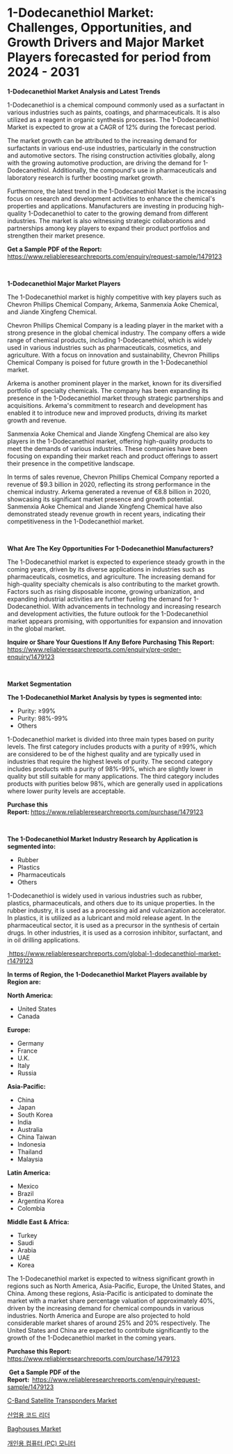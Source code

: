 <p><h1>1-Dodecanethiol Market: Challenges, Opportunities, and Growth Drivers and Major Market Players forecasted for period from 2024 - 2031</h1></p><p><strong>1-Dodecanethiol Market Analysis and Latest Trends</strong></p>
<p><p>1-Dodecanethiol is a chemical compound commonly used as a surfactant in various industries such as paints, coatings, and pharmaceuticals. It is also utilized as a reagent in organic synthesis processes. The 1-Dodecanethiol Market is expected to grow at a CAGR of 12% during the forecast period. </p><p>The market growth can be attributed to the increasing demand for surfactants in various end-use industries, particularly in the construction and automotive sectors. The rising construction activities globally, along with the growing automotive production, are driving the demand for 1-Dodecanethiol. Additionally, the compound's use in pharmaceuticals and laboratory research is further boosting market growth.</p><p>Furthermore, the latest trend in the 1-Dodecanethiol Market is the increasing focus on research and development activities to enhance the chemical's properties and applications. Manufacturers are investing in producing high-quality 1-Dodecanethiol to cater to the growing demand from different industries. The market is also witnessing strategic collaborations and partnerships among key players to expand their product portfolios and strengthen their market presence.</p></p>
<p><strong>Get a Sample PDF of the Report:&nbsp;</strong> <a href="https://www.reliableresearchreports.com/enquiry/request-sample/1479123">https://www.reliableresearchreports.com/enquiry/request-sample/1479123</a></p>
<p>&nbsp;</p>
<p><strong>1-Dodecanethiol Major Market Players</strong></p>
<p><p>The 1-Dodecanethiol market is highly competitive with key players such as Chevron Phillips Chemical Company, Arkema, Sanmenxia Aoke Chemical, and Jiande Xingfeng Chemical. </p><p>Chevron Phillips Chemical Company is a leading player in the market with a strong presence in the global chemical industry. The company offers a wide range of chemical products, including 1-Dodecanethiol, which is widely used in various industries such as pharmaceuticals, cosmetics, and agriculture. With a focus on innovation and sustainability, Chevron Phillips Chemical Company is poised for future growth in the 1-Dodecanethiol market.</p><p>Arkema is another prominent player in the market, known for its diversified portfolio of specialty chemicals. The company has been expanding its presence in the 1-Dodecanethiol market through strategic partnerships and acquisitions. Arkema's commitment to research and development has enabled it to introduce new and improved products, driving its market growth and revenue.</p><p>Sanmenxia Aoke Chemical and Jiande Xingfeng Chemical are also key players in the 1-Dodecanethiol market, offering high-quality products to meet the demands of various industries. These companies have been focusing on expanding their market reach and product offerings to assert their presence in the competitive landscape.</p><p>In terms of sales revenue, Chevron Phillips Chemical Company reported a revenue of $9.3 billion in 2020, reflecting its strong performance in the chemical industry. Arkema generated a revenue of €8.8 billion in 2020, showcasing its significant market presence and growth potential. Sanmenxia Aoke Chemical and Jiande Xingfeng Chemical have also demonstrated steady revenue growth in recent years, indicating their competitiveness in the 1-Dodecanethiol market.</p></p>
<p>&nbsp;</p>
<p><strong>What Are The Key Opportunities For 1-Dodecanethiol Manufacturers?</strong></p>
<p><p>The 1-Dodecanethiol market is expected to experience steady growth in the coming years, driven by its diverse applications in industries such as pharmaceuticals, cosmetics, and agriculture. The increasing demand for high-quality specialty chemicals is also contributing to the market growth. Factors such as rising disposable income, growing urbanization, and expanding industrial activities are further fueling the demand for 1-Dodecanethiol. With advancements in technology and increasing research and development activities, the future outlook for the 1-Dodecanethiol market appears promising, with opportunities for expansion and innovation in the global market.</p></p>
<p><strong>Inquire or Share Your Questions If Any Before Purchasing This Report:</strong> <a href="https://www.reliableresearchreports.com/enquiry/pre-order-enquiry/1479123">https://www.reliableresearchreports.com/enquiry/pre-order-enquiry/1479123</a></p>
<p>&nbsp;</p>
<p><strong>Market Segmentation</strong></p>
<p><strong>The 1-Dodecanethiol Market Analysis by types is segmented into:</strong></p>
<p><ul><li>Purity: ≥99%</li><li>Purity: 98%-99%</li><li>Others</li></ul></p>
<p><p>1-Dodecanethiol market is divided into three main types based on purity levels. The first category includes products with a purity of ≥99%, which are considered to be of the highest quality and are typically used in industries that require the highest levels of purity. The second category includes products with a purity of 98%-99%, which are slightly lower in quality but still suitable for many applications. The third category includes products with purities below 98%, which are generally used in applications where lower purity levels are acceptable.</p></p>
<p><strong>Purchase this Report:&nbsp;</strong><a href="https://www.reliableresearchreports.com/purchase/1479123">https://www.reliableresearchreports.com/purchase/1479123</a></p>
<p>&nbsp;</p>
<p><strong>The 1-Dodecanethiol Market Industry Research by Application is segmented into:</strong></p>
<p><ul><li>Rubber</li><li>Plastics</li><li>Pharmaceuticals</li><li>Others</li></ul></p>
<p><p>1-Dodecanethiol is widely used in various industries such as rubber, plastics, pharmaceuticals, and others due to its unique properties. In the rubber industry, it is used as a processing aid and vulcanization accelerator. In plastics, it is utilized as a lubricant and mold release agent. In the pharmaceutical sector, it is used as a precursor in the synthesis of certain drugs. In other industries, it is used as a corrosion inhibitor, surfactant, and in oil drilling applications.</p></p>
<p><a href="https://www.reliableresearchreports.com/global-1-dodecanethiol-market-r1479123">&nbsp;https://www.reliableresearchreports.com/global-1-dodecanethiol-market-r1479123</a></p>
<p><strong>In terms of Region, the 1-Dodecanethiol Market Players available by Region are:</strong></p>
<p>
    <p> <strong> North America: </strong>
        <ul>
            <li>United States</li>
            <li>Canada</li>
        </ul>
        </p> 
    <p> <strong> Europe: </strong>
        <ul>
            <li>Germany</li>
            <li>France</li>
            <li>U.K.</li>
            <li>Italy</li>
            <li>Russia</li>
        </ul>
        </p> 
    <p> <strong> Asia-Pacific: </strong>
        <ul>
            <li>China</li>
            <li>Japan</li>
            <li>South Korea</li>
            <li>India</li>
            <li>Australia</li>
            <li>China Taiwan</li>
            <li>Indonesia</li>
            <li>Thailand</li>
            <li>Malaysia</li>
        </ul>
        </p> 
    <p> <strong> Latin America: </strong>
        <ul>
            <li>Mexico</li>
            <li>Brazil</li>
            <li>Argentina Korea</li>
            <li>Colombia</li>
        </ul>
        </p> 
    <p> <strong> Middle East & Africa: </strong>
        <ul>
            <li>Turkey</li>
            <li>Saudi</li>
            <li>Arabia</li>
            <li>UAE</li>
            <li>Korea</li>
        </ul>
    </p>
    </p>
<p><p>The 1-Dodecanethiol market is expected to witness significant growth in regions such as North America, Asia-Pacific, Europe, the United States, and China. Among these regions, Asia-Pacific is anticipated to dominate the market with a market share percentage valuation of approximately 40%, driven by the increasing demand for chemical compounds in various industries. North America and Europe are also projected to hold considerable market shares of around 25% and 20% respectively. The United States and China are expected to contribute significantly to the growth of the 1-Dodecanethiol market in the coming years.</p></p>
<p><strong>Purchase this Report: </strong><a href="https://www.reliableresearchreports.com/purchase/1479123">https://www.reliableresearchreports.com/purchase/1479123</a></p>
<p>&nbsp;<strong>Get a Sample PDF of the Report:&nbsp;&nbsp;</strong><a href="https://www.reliableresearchreports.com/enquiry/request-sample/1479123">https://www.reliableresearchreports.com/enquiry/request-sample/1479123</a></p>
<p><strong></strong></p>
<p><p><a href="https://github.com/ElmoRunolfsson2023/Market-Research-Report-List-1/blob/main/c-band-satellite-transponders-market.md">C-Band Satellite Transponders Market</a></p><p><a href="https://github.com/AnthonyWratten/Market-Research-Report-List-1/blob/main/370673287377.md">산업용 코드 리더</a></p><p><a href="https://github.com/NorbertYates/Market-Research-Report-List-5/blob/main/baghouses-market.md">Baghouses Market</a></p><p><a href="https://github.com/airdroplover110/Market-Research-Report-List-1/blob/main/995885887376.md">개인용 컴퓨터 (PC) 모니터</a></p></p>